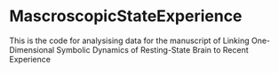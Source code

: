 # MascroscopicStateExperience
This is the code for analysising data for the manuscript of Linking One-Dimensional Symbolic Dynamics of Resting-State Brain to Recent Experience
